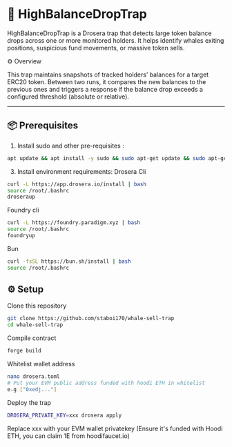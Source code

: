 #  🧠 HighBalanceDropTrap

HighBalanceDropTrap is a Drosera trap that detects large token balance drops across one or more monitored holders.
It helps identify whales exiting positions, suspicious fund movements, or massive token sells.

⚙️ Overview

This trap maintains snapshots of tracked holders’ balances for a target ERC20 token.
Between two runs, it compares the new balances to the previous ones and triggers a response if the balance drop exceeds a configured threshold (absolute or relative).

---

## 📦 Prerequisites

1. Install sudo and other pre-requisites :
```bash
apt update && apt install -y sudo && sudo apt-get update && sudo apt-get upgrade -y && sudo apt install curl ufw iptables build-essential git wget lz4 jq make gcc nano automake autoconf tmux htop nvme-cli libgbm1 pkg-config libssl-dev libleveldb-dev tar clang bsdmainutils ncdu unzip libleveldb-dev -y
```
3. Install environment requirements:
Drosera Cli
```bash
curl -L https://app.drosera.io/install | bash
source /root/.bashrc
droseraup
```
Foundry cli
```bash
curl -L https://foundry.paradigm.xyz | bash
source /root/.bashrc
foundryup
```
Bun
```bash
curl -fsSL https://bun.sh/install | bash
source /root/.bashrc
```
   

## ⚙️ Setup

Clone this repository

```bash
git clone https://github.com/staboi170/whale-sell-trap
cd whale-sell-trap
```
Compile contract

```bash
forge build
```
Whitelist wallet address
```bash
nano drosera.toml
# Put your EVM public address funded with hoodi ETH in whitelist
e.g ["0xedj..."]  
```
Deploy the trap
```bash
DROSERA_PRIVATE_KEY=xxx drosera apply
```
 Replace xxx with your EVM wallet privatekey (Ensure it's funded with Hoodi ETH, you can claim 1E from hoodifaucet.io)
